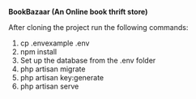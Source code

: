 **BookBazaar (An Online book thrift store)**

After cloning the project run the following commands:
1. cp .envexample .env
2. npm install
3. Set up the database from the .env folder 
4. php artisan migrate
5. php artisan key:generate
6. php artisan serve


